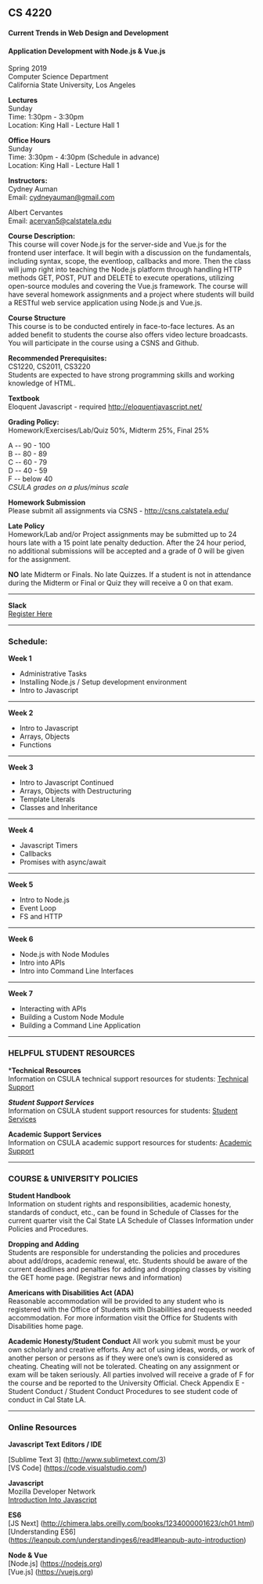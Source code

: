## CS 4220
#### Current Trends in Web Design and Development
#### Application Development with Node.js & Vue.js


Spring 2019 <br/>
Computer Science Department <br/>
California State University, Los Angeles


**Lectures** <br/>
Sunday <br/>
Time: 1:30pm - 3:30pm <br/>
Location: King Hall - Lecture Hall 1

**Office Hours** <br/>
Sunday <br/>
Time: 3:30pm - 4:30pm (Schedule in advance)<br/>
Location: King Hall - Lecture Hall 1


**Instructors:** <br/>
Cydney Auman <br/>
Email: cydneyauman@gmail.com

Albert Cervantes <br/>
Email: acervan5@calstatela.edu


**Course Description:** <br/>
This course will cover Node.js for the server-side and Vue.js for the frontend user interface. It will begin with a discussion on the fundamentals, including syntax, scope, the eventloop, callbacks and more. Then the class will jump right into teaching the Node.js platform through handling HTTP methods GET, POST, PUT and DELETE to execute operations, utilizing open-source modules and covering the Vue.js framework.  The course will have several homework assignments and a project where students will build a RESTful web service application using Node.js and Vue.js.

**Course Structure** <br/>
This course is to be conducted entirely in face-to-face lectures. As an added benefit to students the course also offers video lecture broadcasts. You will participate in the course using a CSNS and Github.


**Recommended Prerequisites:** <br/>
CS1220, CS2011, CS3220 <br/>
Students are expected to have strong programming skills and working knowledge of HTML.

**Textbook** <br/>
Eloquent Javascript - required
http://eloquentjavascript.net/

**Grading Policy:** <br/>
Homework/Exercises/Lab/Quiz 50%, Midterm 25%, Final 25%

A -- 90 - 100 <br/>
B -- 80 - 89 <br/>
C -- 60 - 79 <br/>
D -- 40 - 59 <br/>
F -- below 40 <br/>
*CSULA grades on a plus/minus scale*

**Homework Submission** <br />
Please submit all assignments via CSNS - http://csns.calstatela.edu/

**Late Policy** <br/>
Homework/Lab and/or Project assignments may be submitted up to 24 hours late with a 15 point late penalty deduction.  After the 24 hour period, no additional submissions will be accepted and a grade of 0 will be given for the assignment.

**NO** late Midterm or Finals. No late Quizzes.  If a student is not in attendance during the Midterm or Final or Quiz they will receive a 0 on that exam.

<hr/>

**Slack** <br/>
[Register Here](http://albertcervantes.com/cs4220/slack)

<hr/>

### Schedule:

**Week 1**
 - Administrative Tasks <br/>
 - Installing Node.js / Setup development environment
 - Intro to Javascript


<hr/>


**Week 2**
 - Intro to Javascript
 - Arrays, Objects
 - Functions


<hr/>

**Week 3**
 - Intro to Javascript Continued
 - Arrays, Objects with Destructuring
 - Template Literals
 - Classes and Inheritance


<hr/>

**Week 4**
 - Javascript Timers
 - Callbacks
 - Promises with async/await


<hr/>

**Week 5**
 - Intro to Node.js
 - Event Loop
 - FS and HTTP
 
 <hr/>

**Week 6**
 - Node.js with Node Modules
 - Intro into APIs
 - Intro into Command Line Interfaces
 
 <hr/>

**Week 7**
 - Interacting with APIs
 - Building a Custom Node Module
 - Building a Command Line Application

<hr/>

### HELPFUL STUDENT RESOURCES

***Technical Resources** <br />
Information on CSULA technical support resources for students: [Technical Support](http://www.calstatela.edu/cetl/technical-support-resources)

***Student Support Services*** <br />
Information on CSULA student support resources for students: [Student Services](http://www.calstatela.edu/cetl/student-support-resources)

**Academic Support Services** <br />
Information on CSULA academic support resources for students: [Academic Support](http://www.calstatela.edu/cetl/academic-support-resources)

--- 
 ### COURSE & UNIVERSITY POLICIES

**Student Handbook** <br />
Information on student rights and responsibilities, academic honesty, standards of conduct, etc., can be found in Schedule of Classes for the current quarter visit the Cal State LA Schedule of Classes Information under Policies and Procedures. 

**Dropping and Adding** <br />
Students are responsible for understanding the policies and procedures about add/drops, academic renewal, etc. Students should be aware of the current deadlines and penalties for adding and dropping classes by visiting the GET home page. (Registrar news and information) 

**Americans with Disabilities Act (ADA)** <br />
Reasonable accommodation will be provided to any student who is registered with the Office of Students with Disabilities and requests needed accommodation. For more information visit the Office for Students with Disabilities home page.  

**Academic Honesty/Student Conduct**
All work you submit must be your own scholarly and creative efforts.  Any act of using ideas, words, or work of another person or persons as if they were one’s own is considered as cheating. Cheating will not be tolerated. Cheating on any assignment or exam will be taken seriously.  All parties involved will receive a grade of F for the course and be reported to the University Official. Check Appendix E - Student Conduct / Student Conduct Procedures to see student code of conduct in Cal State LA.

--- 

### Online Resources

**Javascript Text Editors / IDE**

[Sublime Text 3] (http://www.sublimetext.com/3) <br/>
[VS Code] (https://code.visualstudio.com/)

**Javascript** <br/>
Mozilla Developer Network <br/>
[Introduction Into Javascript]( https://developer.mozilla.org/en-US/docs/Web/JavaScript/A_re-introduction_to_JavaScript) <br/>

**ES6** <br/>
[JS Next] (http://chimera.labs.oreilly.com/books/1234000001623/ch01.html) <br/>
[Understanding ES6] (https://leanpub.com/understandinges6/read#leanpub-auto-introduction) <br/>

**Node & Vue** <br/>
[Node.js] (https://nodejs.org) <br/>
[Vue.js] (https://vuejs.org)
